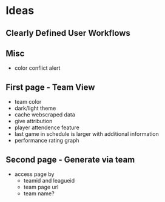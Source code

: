 # Ideas
## Clearly Defined User Workflows
## Misc
- color conflict alert
## First page - Team View
- team color 
- dark/light theme
- cache webscraped data
- give attribution
- player attendence feature
- last game in schedule is larger with additional information
- performance rating graph

## Second page - Generate via team
- access page by 
  - teamid and leagueid 
  - team page url
  - team name?
